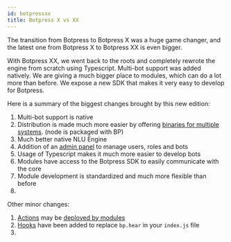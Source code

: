 ```yaml
---
id: botpressxx
title: Botpress X vs XX
---
```


The transition from Botpress to Botpress X was a huge game changer, and the latest one from Botpress X to Botpress XX is even bigger.

With Botpress XX, we went back to the roots and completely rewrote the engine from scratch using Typescript. Multi-bot support was added natively. We are giving a much bigger place to modules, which can do a lot more than before. We expose a new SDK that makes it very easy to develop for Botpress.

Here is a summary of the biggest changes brought by this new edition:

1. Multi-bot support is native
1. Distribution is made much more easier by offering [binaries for multiple systems](./install). (node is packaged with BP)
1. Much better native NLU Engine
1. Addition of an [admin panel](./admin) to manage users, roles and bots
1. Usage of Typescript makes it much more easier to develop bots
1. Modules have access to the Botpress SDK to easily communicate with the core
1. Module development is standardized and much more flexible than before
1.

Other minor changes:

1. [Actions](./actions) may be [deployed by modules](../modules/actions)
1. [Hooks](./hooks) have been added to replace `bp.hear` in your `index.js` file
1.

